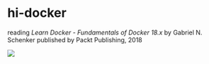# hi-docker

reading *Learn Docker - Fundamentals of Docker 18.x* by Gabriel N. Schenker published by Packt Publishing, 2018

![](https://images.weserv.nl/?url=www.packtpub.com/sites/default/files/B10028cover.png&w=300)
